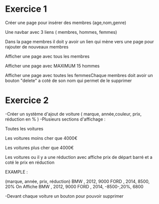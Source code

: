 # Exercice 1

Créer une page pour insérer des membres (age,nom,genre)

Une navbar avec 3 liens ( membres, hommes, femmes)

Dans la page membres il doit y avoir un lien qui mène vers une page pour rajouter de nouveaux membres

Afficher une page avec tous les membres

Afficher une page avec MAXIMUM 15 hommes

Afficher une page avec toutes les femmesChaque membres doit avoir un bouton "delete" a coté de son nom qui permet de le supprimer


# Exercice 2
-Créer un système d'ajout de voiture ( marque, année,couleur, prix, réduction en %  )
-Plusieurs sections d'affichage :

Toutes les voitures

Les voitures moins cher que 4000€

Les voitures plus cher que 4000€

Les voitures ou il y a une réduction avec affiche prix de départ barré et a coté le prix en réduction

EXAMPLE :

(marque, année, prix, réduction)
BMW , 2012, 9000
FORD , 2014, 8500, 20%
On Affiche
BMW , 2012, 9000
FORD , 2014, -8500-,20%, 6800

-Devant chaque voiture un bouton pour pouvoir supprimer
